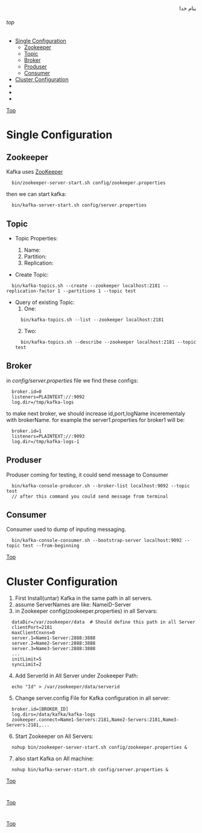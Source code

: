 <div dir="rtl">بنام خدا</div>

###### top

- [Single Configuration](#single-configuration)
  - [Zookeeper](#zookeeper)
  - [Topic](#topic)
  - [Broker](#brker)
  - [Produser](#produser)
  - [Consumer](#consumer)
- [Cluster Configuration](#cluster-cinfiguration)
- [](#)
- [](#)
- [](#)
  
  
  
[Top](#top)

# Single Configuration
## Zookeeper
Kafka uses [ZooKeeper](https://zookeeper.apache.org/)
```vala
  bin/zookeeper-server-start.sh config/zookeeper.properties
```
then we can start kafka:
```vim
  bin/kafka-server-start.sh config/server.properties
```
## Topic
- Topic Properties:
  1. Name:
  2. Partition:
  3. Replication:
  
- Create Topic:
```vim
  bin/kafka-topics.sh --create --zookeeper localhost:2181 --replication-factor 1 --partitions 1 --topic test
```
- Query of existing Topic:
  1. One:
  ```vim
    bin/kafka-topics.sh --list --zookeeper localhost:2181
  ```
  2. Two:
  ```vim
    bin/kafka-topics.sh --describe --zookeeper localhost:2181 --topic test
  ```
  
## Broker
in _config/server.properties_ file we find these configs:
```vim
  broker.id=0
  listeners=PLAINTEXT://:9092
  log.dir=/tmp/kafka-logs
```
to make next broker, we should increase id,port,logName incerementaly with brokerName.
for example the server1.properties for broker1 will be:
```vim
  broker.id=1
  listeners=PLAINTEXT://:9093
  log.dir=/tmp/kafka-logs-1
```

## Produser
Produser coming for testing, it could send message to Consumer
```vim
  bin/kafka-console-producer.sh --broker-list localhost:9092 --topic test
  // after this command you could send message from terminal
```

## Consumer
Consumer used to dump of inputing messaging.
```vim
  bin/kafka-console-consumer.sh --bootstrap-server localhost:9092 --topic test --from-beginning
```

[Top](#top)
# Cluster Configuration
1. First Install(untar) Kafka in the same path in all servers.
2. assume ServerNames are like: NameiD-Server
3. in Zookeeper config(zookeeper.properties) in all Servars:
```vim
  dataDir=/var/zookeeper/data  # Should define this path in all Server
  clientPort=2181
  maxClientCnxns=0
  server.1=Name1-Server:2888:3888
  server.2=Name2-Server:2888:3888
  server.3=Name3-Server:2888:3888
  ...
  initLimit=5
  syncLimit=2
```
4. Add ServerId in All Server under Zookeeper Path:
```vim
  echo "Id" > /var/zookeeper/data/serverid
```
5. Change server.config File for Kafka configuration in all server:
```vim
  broker.id=[BROKER_ID]
  log.dirs=/data/kafka/kafka-logs
  zookeeper.connect=Name1-Servers:2181,Name2-Servers:2181,Name3-Servers:2181,...
```
6. Start Zookeeper on All Servers:
```vim
  nohup bin/zookeeper-server-start.sh config/zookeeper.properties &
```
7. also start Kafka on All machine:
```vim
  nohup bin/kafka-server-start.sh config/server.properties &
```

[Top](#top)
#

[Top](#top)
#

[Top](#top)
#

